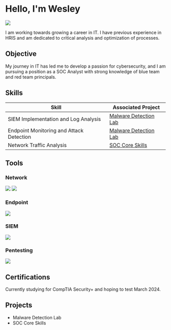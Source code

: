 # Hello, I'm Wesley
<a href="https://www.linkedin.com/in/wesleydhuff/"><img src="https://img.shields.io/badge/-LinkedIn-0072b1?&style=for-the-badge&logo=linkedin&logoColor=white" /></a>


I am working towards growing a career in IT.  I have previous experience in HRIS and am dedicated to critical analysis and optimization of processes. 

## Objective

My journey in IT has led me to develop a passion for cybersecurity, and I am pursuing a position as a SOC Analyst with strong knowledge of blue team and red team principals.


## Skills

| Skill                                         | Associated Project         |
|-----------------------------------------------|----------------------------|
| SIEM Implementation and Log Analysis          | <a href="https://google.com">Malware Detection Lab</a>|
| Endpoint Monitoring and Attack Detection | <a href="https://google.com">Malware Detection Lab</a>|
| Network Traffic Analysis                        | <a href="https://google.com">SOC Core Skills</a>|


## Tools

### Network
<div>
    <img src="https://img.shields.io/badge/-Wireshark-1679A7?&style=for-the-badge&logo=Wireshark&logoColor=white" />
    <img src="https://img.shields.io/badge/-TCPDump-1679A7?&style=for-the-badge&logo=TCPDump&logoColor=white" />

</div>

### Endpoint
<div>
    <img src="https://img.shields.io/badge/-Sysmon-4B275F?&style=for-the-badge&logo=Sysmon&logoColor=white" />
    
</div>

### SIEM
<div>
    <img src="https://img.shields.io/badge/-LimaCharlie-00A651?&style=for-the-badge&logo=LimaCharlie&logoColor=white" />
 
</div>

### Pentesting
<div>
    <img src="https://img.shields.io/badge/-Sliver-00A651?&style=for-the-badge&logo=Sliver&logoColor=white" />
 
</div>

## Certifications

<div>
    Currently studying for CompTIA Security+ and hoping to test March 2024. 
</div>

## Projects
- Malware Detection Lab
- SOC Core Skills
